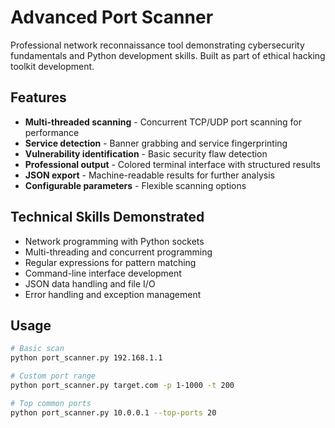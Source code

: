 # Advanced Port Scanner

Professional network reconnaissance tool demonstrating cybersecurity fundamentals and Python development skills. Built as part of ethical hacking toolkit development.

## Features
- **Multi-threaded scanning** - Concurrent TCP/UDP port scanning for performance
- **Service detection** - Banner grabbing and service fingerprinting
- **Vulnerability identification** - Basic security flaw detection
- **Professional output** - Colored terminal interface with structured results
- **JSON export** - Machine-readable results for further analysis
- **Configurable parameters** - Flexible scanning options

## Technical Skills Demonstrated
- Network programming with Python sockets
- Multi-threading and concurrent programming
- Regular expressions for pattern matching
- Command-line interface development
- JSON data handling and file I/O
- Error handling and exception management

## Usage
```bash
# Basic scan
python port_scanner.py 192.168.1.1

# Custom port range
python port_scanner.py target.com -p 1-1000 -t 200

# Top common ports
python port_scanner.py 10.0.0.1 --top-ports 20
